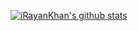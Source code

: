 [![iRayanKhan's github stats](https://github-readme-stats.vercel.app/api?username=iRayanKhan&show_icons=true&theme=dark&title_color=FF0000&icon_color=fff&count_private=true&hide_rank=true)](https://github.com/anuraghazra/github-readme-stats)
